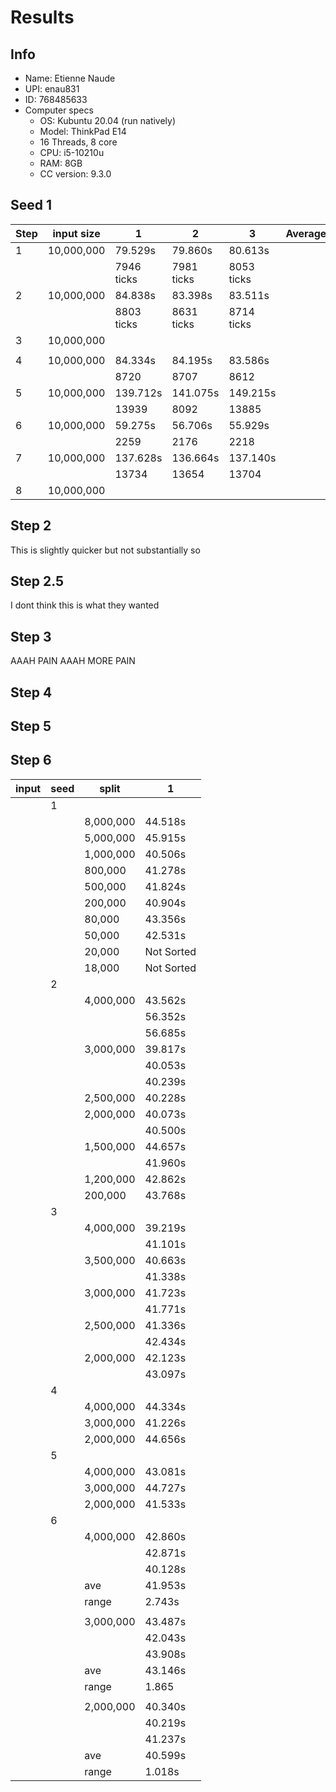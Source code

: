 # Results

## Info

- Name: Etienne Naude
- UPI: enau831
- ID: 768485633
- Computer specs
  - OS: Kubuntu 20.04 (run natively)
  - Model: ThinkPad E14
  - 16 Threads, 8 core
  - CPU: i5-10210u
  - RAM: 8GB
  - CC version: 9.3.0

## Seed 1

| Step | input size | 1          | 2          | 3           | Average |
| ---- | ---------- | ---------- | ---------- | ----------- | ------- |
| 1    | 10,000,000 | 79.529s    | 79.860s    | 80.613s     |         |
|      |            | 7946 ticks | 7981 ticks | 8053 ticks  |         |
| 2    | 10,000,000 | 84.838s    | 83.398s    | 83.511s     |         |
|      |            | 8803 ticks | 8631 ticks | 8714  ticks |         |
| 3    | 10,000,000 |            |            |             |         |
|      |            |            |            |             |         |
| 4    | 10,000,000 | 84.334s    | 84.195s    | 83.586s     |         |
|      |            | 8720       | 8707       | 8612        |         |
| 5    | 10,000,000 | 139.712s   | 141.075s   | 149.215s    |         |
|      |            | 13939      | 8092       | 13885       |         |
| 6    | 10,000,000 | 59.275s    | 56.706s    | 55.929s     |         |
|      |            | 2259       | 2176       | 2218        |         |
| 7    | 10,000,000 | 137.628s   | 136.664s   | 137.140s    |         |
|      |            | 13734      | 13654      | 13704       |         |
| 8    | 10,000,000 |            |            |             |         |






## Step 2

This is slightly quicker but not substantially so

## Step 2.5

I dont think this is what they wanted

## Step 3

AAAH PAIN
AAAH MORE PAIN

## Step 4


## Step 5


## Step 6

| input | seed | split     | 1          |
| ----- | ---- | --------- | ---------- |
|       | 1    |           |            |
|       |      | 8,000,000 | 44.518s    |
|       |      | 5,000,000 | 45.915s    |
|       |      | 1,000,000 | 40.506s    |
|       |      | 800,000   | 41.278s    |
|       |      | 500,000   | 41.824s    |
|       |      | 200,000   | 40.904s    |
|       |      | 80,000    | 43.356s    |
|       |      | 50,000    | 42.531s    |
|       |      | 20,000    | Not Sorted |
|       |      | 18,000    | Not Sorted |
|       | 2    |           |            |
|       |      | 4,000,000 | 43.562s    |
|       |      |           | 56.352s    |
|       |      |           | 56.685s    |
|       |      | 3,000,000 | 39.817s    |
|       |      |           | 40.053s    |
|       |      |           | 40.239s    |
|       |      | 2,500,000 | 40.228s    |
|       |      | 2,000,000 | 40.073s    |
|       |      |           | 40.500s    |
|       |      | 1,500,000 | 44.657s    |
|       |      |           | 41.960s    |
|       |      | 1,200,000 | 42.862s    |
|       |      | 200,000   | 43.768s    |
|       | 3    |           |            |
|       |      | 4,000,000 | 39.219s    |
|       |      |           | 41.101s    |
|       |      | 3,500,000 | 40.663s    |
|       |      |           | 41.338s    |
|       |      | 3,000,000 | 41.723s    |
|       |      |           | 41.771s    |
|       |      | 2,500,000 | 41.336s    |
|       |      |           | 42.434s    |
|       |      | 2,000,000 | 42.123s    |
|       |      |           | 43.097s    |
|       | 4    |           |            |
|       |      | 4,000,000 | 44.334s    |
|       |      | 3,000,000 | 41.226s    |
|       |      | 2,000,000 | 44.656s    |
|       | 5    |           |            |
|       |      | 4,000,000 | 43.081s    |
|       |      | 3,000,000 | 44.727s    |
|       |      | 2,000,000 | 41.533s    |
|       | 6    |           |            |
|       |      | 4,000,000 | 42.860s    |
|       |      |           | 42.871s    |
|       |      |           | 40.128s    |
|       |      | ave       | 41.953s    |
|       |      | range     | 2.743s     |
|       |      |           |            |
|       |      | 3,000,000 | 43.487s    |
|       |      |           | 42.043s    |
|       |      |           | 43.908s    |
|       |      | ave       | 43.146s    |
|       |      | range     | 1.865      |
|       |      |           |            |
|       |      | 2,000,000 | 40.340s    |
|       |      |           | 40.219s    |
|       |      |           | 41.237s    |
|       |      | ave       | 40.599s    |
|       |      | range     | 1.018s     |
